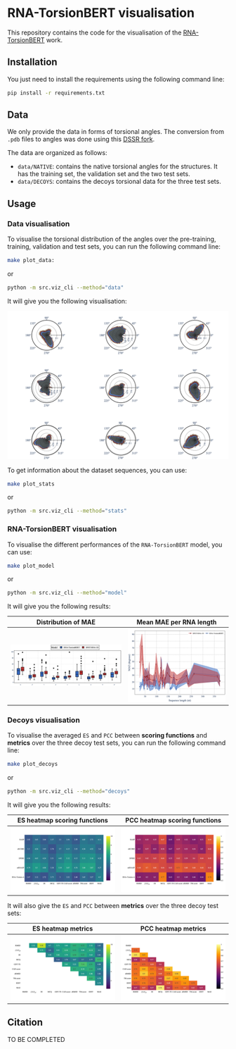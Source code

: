 # RNA-TorsionBERT visualisation

This repository contains the code for the visualisation of the [RNA-TorsionBERT](https://github.com/EvryRNA/RNA-TorsionBERT/tree/main) work. 

## Installation

You just need to install the requirements using the following command line:

```bash
pip install -r requirements.txt 
```

## Data

We only provide the data in forms of torsional angles. The conversion from `.pdb` files to angles was done using this [DSSR fork](https://github.com/EvryRNA/rna_angles_prediction_dssr).

The data are organized as follows:
- `data/NATIVE`: contains the native torsional angles for the structures. It has the training set, the validation set and the two test sets. 
- `data/DECOYS`: contains the decoys torsional data for the three test sets.


## Usage

### Data visualisation 

To visualise the torsional distribution of the angles over the pre-training, training, validation and test sets, you can run the following command line:

```bash
make plot_data:
```
or 
```bash
python -m src.viz_cli --method="data"
```

It will give you the following visualisation:

![](img/polar_distribution.png)

To get information about the dataset sequences, you can use:
```bash
make plot_stats
```
or 
```bash
python -m src.viz_cli --method="stats"
```


### RNA-TorsionBERT visualisation

To visualise the different performances of the `RNA-TorsionBERT` model, you can use: 

```bash
make plot_model
```
or 
```bash
python -m src.viz_cli --method="model"
```

It will give you the following results:

Distribution of MAE             |  Mean MAE per RNA length
:-------------------------:|:-------------------------:
![](img/mae_distribution_all_test.png)  |  ![](img/len_plot.png)


### Decoys visualisation

To visualise the averaged `ES` and `PCC` between **scoring functions** and **metrics** over the three decoy test sets, you can run the following command line:

```bash
make plot_decoys
```
or 
```bash
python -m src.viz_cli --method="decoys"
```
It will give you the following results:

ES heatmap scoring functions             |  PCC heatmap scoring functions
:-------------------------:|:-------------------------:
![](img/heatmap_energies_all_ES.png)  |  ![](img/heatmap_energies_all_PCC.png)

It will also give the `ES` and `PCC` between **metrics** over the three decoy test sets:

ES heatmap metrics             |  PCC heatmap metrics
:-------------------------:|:-------------------------:
![](img/heatmap_metrics_all_ES.png)  |  ![](img/heatmap_metrics_all_PCC.png)

## Citation

TO BE COMPLETED